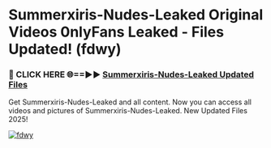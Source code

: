 # Summerxiris-Nudes-Leaked Original Videos 0nlyFans Leaked - Files Updated! (fdwy)

<h3>🔴 CLICK HERE 🌐==►► <a href="https://tinyurl.com/5h6xmrr3" rel="nofollow">Summerxiris-Nudes-Leaked Updated Files</a></h3>

Get Summerxiris-Nudes-Leaked and all content. Now you can access all videos and pictures of Summerxiris-Nudes-Leaked. New Updated Files 2025!

[![fdwy](https://i.imgur.com/KVD873Z.gif)](https://tinyurl.com/5h6xmrr3)
